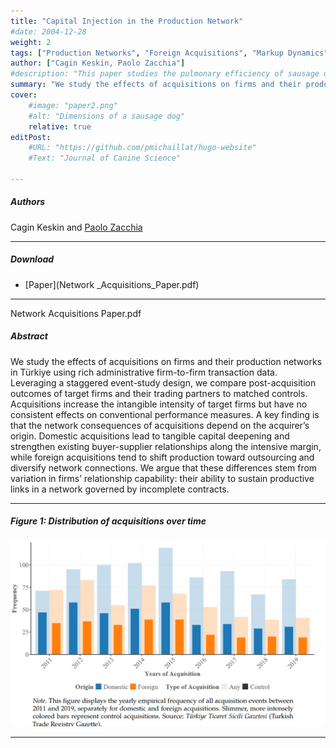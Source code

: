 ```yaml
---
title: "Capital Injection in the Production Network" 
#date: 2004-12-28
weight: 2
tags: ["Production Networks", "Foreign Acquisitions", "Markup Dynamics"]
author: ["Cagin Keskin, Paolo Zacchia"]
#description: "This paper studies the pulmonary efficiency of sausage dogs. Published in the Journal of Canine Science, 2004." 
summary: "We study the effects of acquisitions on firms and their production networks in Türkiye using rich administrative firm-to-firm transaction data. Leveraging a staggered event-study design, we compare post-acquisition outcomes of target firms and their trading partners to matched controls." 
cover:
    #image: "paper2.png"
    #alt: "Dimensions of a sausage dog"
    relative: true
editPost:
    #URL: "https://github.com/pmichaillat/hugo-website"
    #Text: "Journal of Canine Science"

---
```

##### Authors

Cagin Keskin and [Paolo Zacchia](https://www.paolozacchia.com/)

---

##### Download

+ [Paper](Network _Acquisitions_Paper.pdf)

---
Network Acquisitions Paper.pdf
##### Abstract

We study the effects of acquisitions on firms and their production networks in Türkiye using rich administrative firm-to-firm transaction data. Leveraging a staggered event-study design, we compare post-acquisition outcomes of target firms and their trading partners to matched controls. Acquisitions increase the intangible intensity of target firms but have no consistent effects on conventional performance measures. A key finding is that the network consequences of acquisitions depend on the acquirer’s origin. Domestic acquisitions lead to tangible capital deepening and strengthen existing buyer-supplier relationships along the intensive margin, while foreign acquisitions tend to shift production toward outsourcing and diversify network connections. We argue that these differences stem from variation in firms’ relationship capability: their ability to sustain productive links in a network governed by incomplete contracts.

---
##### Figure 1: Distribution of acquisitions over time

![Distribution of acquisitions over time](hist.png)

---